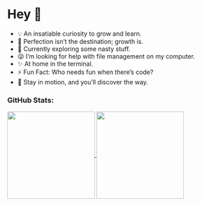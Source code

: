 # Hey 👋

- 💡 An insatiable curiosity to grow and learn. 
- 🔭 Perfection isn’t the destination; growth is.
- 🌱 Currently exploring some nasty stuff.
- 😜 I’m looking for help with file management on my computer.
- ✨ At home in the terminal.
- ⚡ Fun Fact: Who needs fun when there’s code?
- 📧 Stay in motion, and you’ll discover the way.

### GitHub Stats:

<a href="https://github.com/Hashir-Akbar">
  <img height=200 align="center" src="https://github-readme-stats.vercel.app/api?username=Hashir-Akbar&rank_icon=github" />
</a>
<a href="https://github.com/Hashir-Akbar">
  <img height=200 align="center" src="https://github-readme-stats.vercel.app/api/top-langs?username=Hashir-Akbar&layout=compact&langs_count=8&card_width=300" />
</a>

